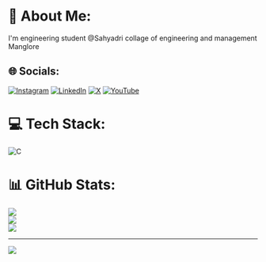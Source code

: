 # 💫 About Me:
I'm engineering student @Sahyadri collage of engineering and management Manglore



## 🌐 Socials:
[![Instagram](https://img.shields.io/badge/Instagram-%23E4405F.svg?logo=Instagram&logoColor=white)](https://instagram.com/https://www.instagram.com/dhanyath_gowda?igsh=aDhnOHVtNGdyMDUy) [![LinkedIn](https://img.shields.io/badge/LinkedIn-%230077B5.svg?logo=linkedin&logoColor=white)](https://linkedin.com/in/https://www.linkedin.com/in/dhanyath-p-y-973619296?utm_source=share&utm_campaign=share_via&utm_content=profile&utm_medium=android_app) [![X](https://img.shields.io/badge/X-black.svg?logo=X&logoColor=white)](https://x.com/https://x.com/DhanyathP?t=hBRNim1NhE-jX5dUgy7M3A&s=09) [![YouTube](https://img.shields.io/badge/YouTube-%23FF0000.svg?logo=YouTube&logoColor=white)](https://youtube.com/@http://www.youtube.com/@beautyfullworld7375) 

# 💻 Tech Stack:
![C](https://img.shields.io/badge/c-%2300599C.svg?style=plastic&logo=c&logoColor=white)
# 📊 GitHub Stats:
![](https://github-readme-stats.vercel.app/api?username=dhanuhikify&theme=blue-green&hide_border=false&include_all_commits=true&count_private=true)<br/>
![](https://github-readme-streak-stats.herokuapp.com/?user=dhanuhikify&theme=blue-green&hide_border=false)<br/>
![](https://github-readme-stats.vercel.app/api/top-langs/?username=dhanuhikify&theme=blue-green&hide_border=false&include_all_commits=true&count_private=true&layout=compact)

---
[![](https://visitcount.itsvg.in/api?id=dhanuhikify&icon=4&color=9)](https://visitcount.itsvg.in)

<!-- Proudly created with GPRM ( https://gprm.itsvg.in ) -->
